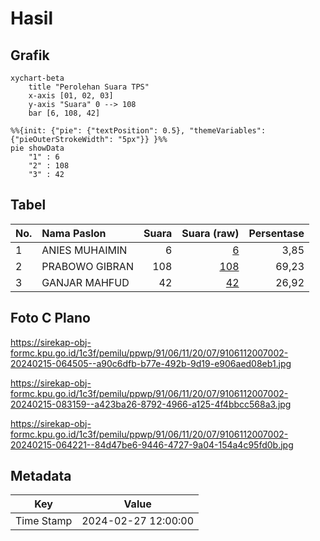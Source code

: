 # Hasil

## Grafik

```mermaid
xychart-beta
    title "Perolehan Suara TPS"
    x-axis [01, 02, 03]
    y-axis "Suara" 0 --> 108
    bar [6, 108, 42]
```

```mermaid
%%{init: {"pie": {"textPosition": 0.5}, "themeVariables": {"pieOuterStrokeWidth": "5px"}} }%%
pie showData
    "1" : 6
    "2" : 108
    "3" : 42
```

## Tabel

| No. | Nama Paslon    | Suara | Suara (raw) | Persentase |
|:--- |:-------------- | -----:| -----------:| ----------:|
| 1   | ANIES MUHAIMIN | 6     | [6][p-1]    | 3,85       |
| 2   | PRABOWO GIBRAN | 108   | [108][p-2]  | 69,23      |
| 3   | GANJAR MAHFUD  | 42    | [42][p-3]   | 26,92      |


[p-1]: https://github.com/gigit-pemilu/pemilu-2024-91-papua/blob/main/pilpres/hitung-suara/sub/91-papua/sub/06-biak-numfor/sub/11-yendidori/sub/2007-moibaken/sub/002-tps/sub/paslon-1.txt
[p-2]: https://github.com/gigit-pemilu/pemilu-2024-91-papua/blob/main/pilpres/hitung-suara/sub/91-papua/sub/06-biak-numfor/sub/11-yendidori/sub/2007-moibaken/sub/002-tps/sub/paslon-2.txt
[p-3]: https://github.com/gigit-pemilu/pemilu-2024-91-papua/blob/main/pilpres/hitung-suara/sub/91-papua/sub/06-biak-numfor/sub/11-yendidori/sub/2007-moibaken/sub/002-tps/sub/paslon-3.txt

## Foto C Plano

https://sirekap-obj-formc.kpu.go.id/1c3f/pemilu/ppwp/91/06/11/20/07/9106112007002-20240215-064505--a90c6dfb-b77e-492b-9d19-e906aed08eb1.jpg

https://sirekap-obj-formc.kpu.go.id/1c3f/pemilu/ppwp/91/06/11/20/07/9106112007002-20240215-083159--a423ba26-8792-4966-a125-4f4bbcc568a3.jpg

https://sirekap-obj-formc.kpu.go.id/1c3f/pemilu/ppwp/91/06/11/20/07/9106112007002-20240215-064221--84d47be6-9446-4727-9a04-154a4c95fd0b.jpg


## Metadata

| Key        | Value               |
| ---------- | ------------------- |
| Time Stamp | 2024-02-27 12:00:00 |



